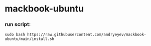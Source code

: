 # mackbook-ubuntu

### run script:

```shell
sudo bash https://raw.githubusercontent.com/andryeyev/mackbook-ubuntu/main/install.sh
```
